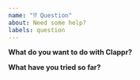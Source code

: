 ```yaml
---
name: "⁉️ Question"
about: Need some help?
labels: question
---
```


**What do you want to do with Clappr?**

**What have you tried so far?**
